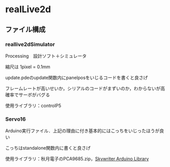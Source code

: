 # realLive2d
## ファイル構成
### reallive2dSimulator
Processing　設計ソフト＋シミュレータ

縮尺は 1pixel = 0.1mm

update.pdeのupdate関数内にpanelposをいじるコードを書くと良さげ

フレームレートが高いせいか，シリアルのコードがまずいのか，わからないが高確率でサーボがバグる

使用ライブラリ：controlP5

### Servo16
Arduino実行ファイル．上記の理由に付き基本的にはこっちをいじったほうが良い

こっちはstandalone関数内に書くと良さげ

使用ライブラリ：秋月電子のPCA9685.zip，[Skywriter Arduino Library](https://github.com/pimoroni/skywriter-hat/tree/master/arduino)